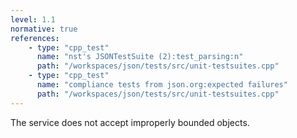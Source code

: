 ```yaml
---
level: 1.1
normative: true
references:
    - type: "cpp_test"
      name: "nst's JSONTestSuite (2):test_parsing:n"
      path: "/workspaces/json/tests/src/unit-testsuites.cpp"
    - type: "cpp_test"
      name: "compliance tests from json.org:expected failures"
      path: "/workspaces/json/tests/src/unit-testsuites.cpp"
---
```


The service does not accept improperly bounded objects.